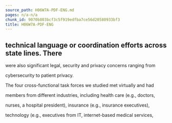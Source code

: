 ```yaml
---
source_path: H06W7A-PDF-ENG.md
pages: n/a-n/a
chunk_id: 9070b803bcf3c5f919edfba7ce56d20580933bf3
title: H06W7A-PDF-ENG
---
```

## technical language or coordination efforts across state lines. There

were also significant legal, security and privacy concerns ranging from

cybersecurity to patient privacy.

The four cross-functional task forces we studied met virtually and had

members from different industries, including health care (e.g., doctors,

nurses, a hospital president), insurance (e.g., insurance executives),

technology (e.g., executives from IT, internet-based medical services,
